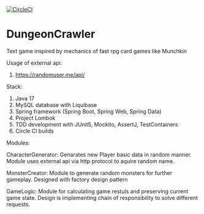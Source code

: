 [![CircleCI](https://dl.circleci.com/status-badge/img/gh/Serafion/DungeonCrawler/tree/main.svg?style=svg)](https://dl.circleci.com/status-badge/redirect/gh/Serafion/DungeonCrawler/tree/main)
# DungeonCrawler
Text game inspired by mechanics of fast rpg card games like Munchkin

Usage of external api:
1) https://randomuser.me/api/


Stack:
1) Java 17
2) MySQL database with Liquibase
3) Spring framework (Spring Boot, Spring Web, Spring Data)
4) Project Lombok
5) TDD development with JUnit5, Mockito, AssertJ, TestContainers
6) Circle CI builds

Modules:

CharacterGenerator:
Genarates new Player basic data in random manner. Module uses external api via http protocol to aquire random name.

MonsterCreator:
Module to generate random monsters for further gameplay. Designed with factory design pattern

GameLogic:
Module for calculating game restuls and preserving current game state. Design is implementing chain of responsibility to solve different requests.
